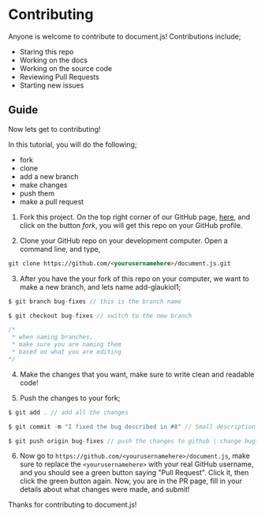 # Contributing

Anyone is welcome to contribute to document.js! Contributions include;

- Staring this repo
- Working on the docs
- Working on the source code
- Reviewing Pull Requests
- Starting new issues

## Guide

Now lets get to contributing! 

In this tutorial, you will do the following;
- fork
- clone
- add a new branch
- make changes
- push them
- make a pull request

1. Fork this project. On the top right corner of our GitHub page, [here](https://github.com/glaukiol1/document.js), and click on the button *fork*, you will get this repo on your GitHub profile.

2. Clone your GitHub repo on your development computer. Open a command line, and type,
```md
git clone https://github.com/<yourusernamehere>/document.js.git
```

3. After you have the your fork of this repo on your computer, we want to make a new branch, and lets name add-glaukiol1;
```js
$ git branch bug-fixes // this is the branch name

$ git checkout bug-fixes // switch to the new branch

/*
 * when naming branches,
 * make sure you are naming them
 * based on what you are editing
*/
```

4. Make the changes that you want, make sure to write clean and readable code!

5. Push the changes to your fork;
```js
$ git add . // add all the changes

$ git commit -m "I fixed the bug described in #8" // Small description of what you did

$ git push origin bug-fixes // push the changes to github | change bug-fixes with the name of your branch
```

6. Now go to `https://github.com/<yourusernamehere>/document.js`, make sure to replace the `<yourusernamehere>` with your real GitHub username, and you should see a green button saying "Pull Request". Click it, then click the green button again. Now, you are in the PR page, fill in your details about what changes were made, and submit!

Thanks for contributing to document.js!
